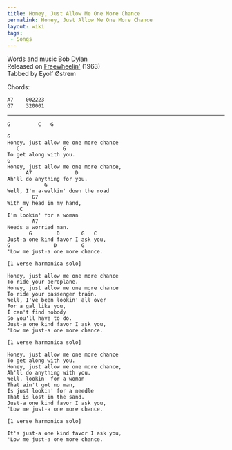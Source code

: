 ```yaml
---
title: Honey, Just Allow Me One More Chance
permalink: Honey, Just Allow Me One More Chance
layout: wiki
tags:
 - Songs
---
```


Words and music Bob Dylan  
Released on [Freewheelin'](/wiki/Freewheelin' "wikilink") (1963)  
 Tabbed by Eyolf Østrem

Chords:

    A7    002223
    G7    320001

* * * * *

    G         C   G

    G
    Honey, just allow me one more chance
       C              G
    To get along with you.
    G
    Honey, just allow me one more chance,
          A7              D
    Ah'll do anything for you.
                G
    Well, I'm a-walkin' down the road
            G7
    With my head in my hand,
        C
    I'm lookin' for a woman
            A7
    Needs a worried man.
           G        D       G   C
    Just-a one kind favor I ask you,
    G              D        G
    'Low me just-a one more chance.

    [1 verse harmonica solo]

    Honey, just allow me one more chance
    To ride your aeroplane.
    Honey, just allow me one more chance
    To ride your passenger train.
    Well, I've been lookin' all over
    For a gal like you,
    I can't find nobody
    So you'll have to do.
    Just-a one kind favor I ask you,
    'Low me just-a one more chance.

    [1 verse harmonica solo]

    Honey, just allow me one more chance
    To get along with you.
    Honey, just allow me one more chance,
    Ah'll do anything with you.
    Well, lookin' for a woman
    That ain't got no man,
    Is just lookin' for a needle
    That is lost in the sand.
    Just-a one kind favor I ask you,
    'Low me just-a one more chance.

    [1 verse harmonica solo]

    It's just-a one kind favor I ask you,
    'Low me just-a one more chance.
